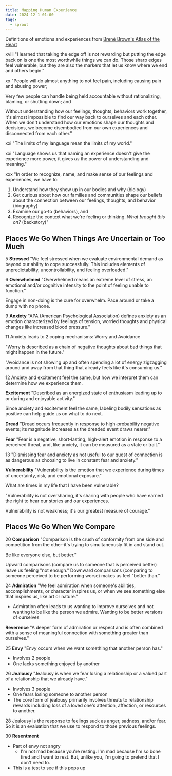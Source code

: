 ```yaml
---
title: Mapping Human Experience
date: 2024-12-1 01:00
tags:
  - sprout
---
```

Definitions of emotions and experiences from [Brené Brown's Atlas of the Heart](https://brenebrown.com/book/atlas-of-the-heart/)

xviii
"I learned that taking the edge off is not rewarding but putting the edge back on is one the most worthwhile things we can do. Those sharp edges feel vulnerable, but they are also the markers that let us know where we end and others begin."

xx
"People will do almost anything to not feel pain, including causing pain and abusing power;

Very few people can handle being held accountable without rationalizing, blaming, or shutting down; and

Without understanding how our feelings, thoughts, behaviors work together, it's almost impossible to find our way back to ourselves and each other. When we don't understand how our emotions shape our thoughts and decisions, we become disembodied from our own experiences and disconnected from each other."

xxi
"The limits of my language mean the limits of my world."

xxi
"Language shows us that naming an experience doesn't give the experience more power, it gives *us* the power of understanding and meaning."

xxx
"In order to recognize, name, and make sense of our feelings and experiences, we have to:

1. Understand how they show up in our bodies and why (biology)
2. Get curious about how our families and communities shape our beliefs about the connection between our feelings, thoughts, and behavior (biography)
3. Examine our go-to (behaviors), and
4. Recognize the context what we're feeling or thinking. *What brought this on?* (backstory)"
## Places We Go When Things Are Uncertain or Too Much
5
**Stressed**
"We feel stressed when we evaluate environmental demand as beyond our ability to cope successfully. This includes elements of unpredictability, uncontrollability, and feeling overloaded."

6
**Overwhelmed**
"Overwhelmed means an extreme level of stress, an emotional and/or cognitive intensity to the point of feeling unable to function."

Engage in non-doing is the cure for overwhelm. Pace around or take a dump with no phone.

9
**Anxiety**
"APA (American Psychological Association) defines anxiety as an emotion characterized by feelings of tension, worried thoughts and physical changes like increased blood pressure."

11
Anxiety leads to 2 coping mechanisms:
Worry and Avoidance

"Worry is described as a chain of negative thoughts about bad things that might happen in the future."

"Avoidance is not showing up and often spending a lot of energy zigzagging around and away from that thing that already feels like it's consuming us."

12
Anxiety and excitement feel the same, but how we interpret them can determine how we experience them.

**Excitement**
"Described as an energized state of enthusiasm leading up to or during and enjoyable activity."

Since anxiety and excitement feel the same, labeling bodily sensations as positive can help guide us on what to do next.

**Dread**
"Dread occurs frequently in response to high-probability negative events; its magnitude increases as the dreaded event draws nearer."

**Fear**
"Fear is a negative, short-lasting, high-alert emotion in response to a perceived threat, and, like anxiety, it can be measured as a state or trait."

13
"Dismissing fear and anxiety as not useful to our quest of connection is as dangerous as choosing to live in constant fear and anxiety."

**Vulnerability**
"Vulnerability is the emotion that we experience during times of uncertainty, risk, and emotional exposure."

What are times in my life that I have been vulnerable?

"Vulnerability is not oversharing, it's sharing with people who have earned the right to hear our stories and our experiences.

Vulnerability is not weakness; it's our greatest measure of courage."

## Places We Go When We Compare
20
**Comparison**
"Comparison is the crush of conformity from one side and competition from the other-it's trying to simultaneously fit in and stand out.

Be like everyone else, but better."

Upward comparisons (compare us to someone that is perceived better) leave us feeling "not enough."
Downward comparisons (comparing to someone perceived to be performing worse) makes us feel "better than."

24
**Admiration**
"We feel admiration when someone's abilities, accomplishments, or character inspires us, or when we see something else that inspires us, like art or nature."
- Admiration often leads to us wanting to improve ourselves and not wanting to be like the person we admire. Wanting to be better versions of ourselves

**Reverence**
"A deeper form of admiration or respect and is often combined with a sense of meaningful connection with something greater than ourselves."

25
**Envy**
"Envy occurs when we want something that another person has."
- Involves 2 people
- One lacks something enjoyed by another

26
**Jealousy**
"Jealousy is when we fear losing a relationship or a valued part of a relationship that we already have."
- Involves 3 people
- One fears losing someone to another person
- The core form of jealousy primarily involves threats to relationship rewards including loss of a loved one's attention, affection, or resources to another.

28
Jealousy is the response to feelings suck as anger, sadness, and/or fear. So it is an evaluation that we use to respond to those previous feelings.

30
**Resentment**
- Part of envy not angry
	- I'm not mad because you're resting. I'm mad because I'm so bone tired and I want to rest. But, unlike you, I'm going to pretend that I don't need to.
- This is a test to see if this pops up
